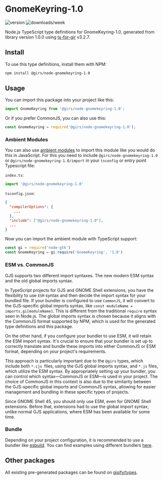 
# GnomeKeyring-1.0

![version](https://img.shields.io/npm/v/@girs/node-gnomekeyring-1.0)
![downloads/week](https://img.shields.io/npm/dw/@girs/node-gnomekeyring-1.0)


Node.js TypeScript type definitions for GnomeKeyring-1.0, generated from library version 1.0.0 using [ts-for-gir](https://github.com/gjsify/ts-for-gir) v3.2.7.


## Install

To use this type definitions, install them with NPM:
```bash
npm install @girs/node-gnomekeyring-1.0
```

## Usage

You can import this package into your project like this:
```ts
import GnomeKeyring from '@girs/node-gnomekeyring-1.0';
```

Or if you prefer CommonJS, you can also use this:
```ts
const GnomeKeyring = require('@girs/node-gnomekeyring-1.0');
```

### Ambient Modules

You can also use [ambient modules](https://github.com/gjsify/ts-for-gir/tree/main/packages/cli#ambient-modules) to import this module like you would do this in JavaScript.
For this you need to include `@girs/node-gnomekeyring-1.0` or `@girs/node-gnomekeyring-1.0/import` in your `tsconfig` or entry point Typescript file:

`index.ts`:
```ts
import '@girs/node-gnomekeyring-1.0'
```

`tsconfig.json`:
```json
{
  "compilerOptions": {
    ...
  },
  "include": ["@girs/node-gnomekeyring-1.0"],
  ...
}
```

Now you can import the ambient module with TypeScript support: 

```ts
const gi = require('node-gtk')
const GnomeKeyring = gi.require('GnomeKeyring', '1.0')
```



### ESM vs. CommonJS

GJS supports two different import syntaxes. The new modern ESM syntax and the old global imports syntax.

In TypeScript projects for GJS and GNOME Shell extensions, you have the flexibility to use `ESM` syntax and then decide the import syntax for your bundled file. If your bundler is configured to use `CommonJS`, it will convert to the GJS-specific global imports syntax, like `const moduleName = imports.gi[moduleName]`. This is different from the traditional `require` syntax seen in Node.js. The global imports syntax is chosen because it aligns with the CommonJS format supported by NPM, which is used for the generated type definitions and this package.

On the other hand, if you configure your bundler to use ESM, it will retain the ESM import syntax. It's crucial to ensure that your bundler is set up to correctly translate and bundle these imports into either CommonJS or ESM format, depending on your project's requirements.

This approach is particularly important due to the `@girs` types, which include both `*.cjs `files, using the GJS global imports syntax, and `*.js` files, which utilize the ESM syntax. By appropriately setting up your bundler, you can control which syntax—CommonJS or ESM—is used in your project. The choice of CommonJS in this context is also due to the similarity between the GJS-specific global imports and CommonJS syntax, allowing for easier management and bundling in these specific types of projects.

Since GNOME Shell 45, you should only use ESM, even for GNOME Shell extensions. Before that, extensions had to use the global import syntax, unlike normal GJS applications, where ESM has been available for some time.

### Bundle

Depending on your project configuration, it is recommended to use a bundler like [esbuild](https://esbuild.github.io/). You can find examples using different bundlers [here](https://github.com/gjsify/ts-for-gir/tree/main/examples).

## Other packages

All existing pre-generated packages can be found on [gjsify/types](https://github.com/gjsify/types).


